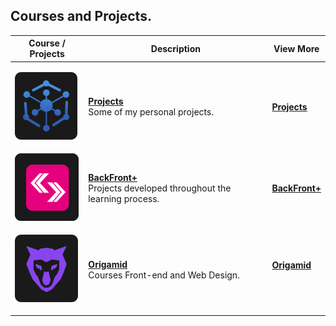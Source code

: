 ## <b>Courses and Projects.
</b>
<table>
  <thead>
    <tr>
      <th>Course / Projects</th>
      <th>Description</th>
      <th>View More</th>
    </tr>
  </thead>

  <tbody>
    <tr>
      <td>

![Projects](./img/Projects.svg)
      </td>
      <td>
       <b>[Projects](https://github.com/LeonardoCCipriano/courses/tree/main/projects)</b><br>
        Some of my personal projects.
      </td>
      <td>
        <b>[Projects](https://github.com/LeonardoCCipriano/courses/tree/main/projects)</b><br>
      </td>
    </tr>
    <tr>
      <td>
        ![BackFront+](./img/backfrontlogo.svg)
      </td>
      <td>
       <b>[BackFront+](https://github.com/LeonardoCCipriano/courses/tree/main/backfront)</b><br>
        Projects developed throughout the learning process.
      </td>
      <td>
        <b>[BackFront+](https://github.com/LeonardoCCipriano/courses/tree/main/backfront)</b><br>
      </td>
    </tr>
    <tr>
      <td>
        
![Origamid](./img/origamid.svg)
      </td>
      <td>
        <b>[Origamid](https://github.com/LeonardoCCipriano/courses/tree/main/origamid)</b><br>
        Courses Front-end and Web Design.
      </td>
      <td>
       <b>[Origamid](https://github.com/LeonardoCCipriano/courses/tree/main/origamid)</b><br>
      
</table>
<br><br><br>
